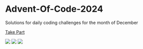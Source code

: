 # Advent-Of-Code-2024

Solutions for daily coding challenges for the month of December

[Take Part](https://adventofcode.com/2024)

![](https://img.shields.io/badge/day%20📅-19-blue)
![](https://img.shields.io/badge/stars%20⭐-37-yellow)
![](https://img.shields.io/badge/days%20completed-18-red)
